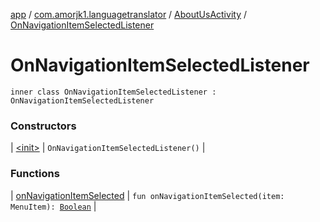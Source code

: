 [app](../../../index.md) / [com.amorjk1.languagetranslator](../../index.md) / [AboutUsActivity](../index.md) / [OnNavigationItemSelectedListener](./index.md)

# OnNavigationItemSelectedListener

`inner class OnNavigationItemSelectedListener : OnNavigationItemSelectedListener`

### Constructors

| [&lt;init&gt;](-init-.md) | `OnNavigationItemSelectedListener()` |

### Functions

| [onNavigationItemSelected](on-navigation-item-selected.md) | `fun onNavigationItemSelected(item: MenuItem): `[`Boolean`](https://kotlinlang.org/api/latest/jvm/stdlib/kotlin/-boolean/index.html) |

